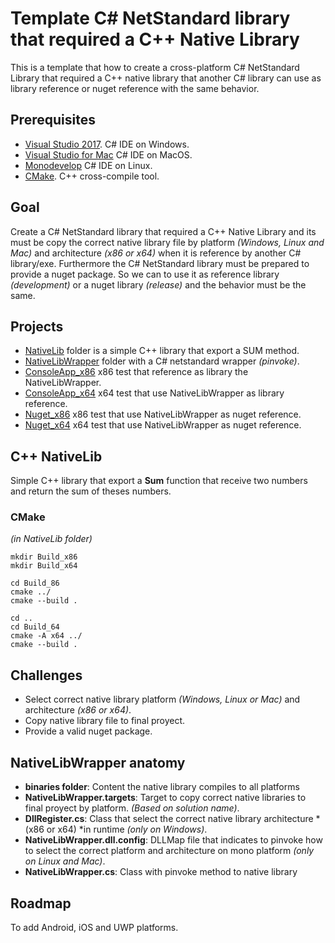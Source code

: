 # Template C# NetStandard library that required a C++ Native Library
This is a template that how to create a cross-platform C# NetStandard Library that required a C++ native library that another C# library can use as library reference or nuget reference with the same behavior.

## Prerequisites

* [Visual Studio 2017](https://www.visualstudio.com/downloads). C# IDE on Windows.
* [Visual Studio for Mac](https://visualstudio.microsoft.com/es/vs/mac/) C# IDE on MacOS.
* [Monodevelop](https://www.monodevelop.com/) C# IDE on Linux.
* [CMake](https://www.cmake.org/download/). C++ cross-compile tool.

## Goal

Create a C# NetStandard library that required a C++ Native Library and its must be copy the correct native library file by platform *(Windows, Linux and Mac)* and architecture *(x86 or x64)* when it is reference by another C# library/exe. Furthermore the C# NetStandard library must be prepared to provide a nuget package. So we can to use it as reference library *(development)* or a nuget library *(release)* and the behavior must be the same.

## Projects

* [NativeLib](NativeLib/) folder is a simple C++ library that export a SUM method.
* [NativeLibWrapper](NativeLibWrapper/) folder with a C# netstandard wrapper *(pinvoke)*.
* [ConsoleApp_x86](ConsoleApp_x86) x86 test that reference as library the NativeLibWrapper.
* [ConsoleApp_x64](ConsoleApp_x64) x64 test that use NativeLibWrapper as library reference.
* [Nuget_x86](Nuget_x86) x86 test that use NativeLibWrapper as nuget reference.
* [Nuget_x64](Nuget_X64) x64 test that use NativeLibWrapper as nuget reference.

## C++ NativeLib

Simple C++ library that export a **Sum** function that receive two numbers and return the sum of theses numbers.

### CMake 
*(in NativeLib folder)*
```
mkdir Build_x86
mkdir Build_x64

cd Build_86
cmake ../
cmake --build .

cd ..
cd Build_64
cmake -A x64 ../
cmake --build .
```

## Challenges

* Select correct native library platform *(Windows, Linux or Mac)* and architecture *(x86 or x64)*.
* Copy native library file to final proyect.
* Provide a valid nuget package.

## NativeLibWrapper anatomy

* **binaries folder**: Content the native library compiles to all platforms
* **NativeLibWrapper.targets**: Target to copy correct native libraries to final proyect by platform. *(Based on solution name)*.
* **DllRegister.cs**: Class that select the correct native library architecture *(x86 or x64) *in runtime *(only on Windows)*.
* **NativeLibWrapper.dll.config**: DLLMap file that indicates to pinvoke how to select the correct platform and architecture on mono platform *(only on Linux and Mac)*.
* **NativeLibWrapper.cs**: Class with pinvoke method to native library

## Roadmap

To add Android, iOS and UWP platforms.
